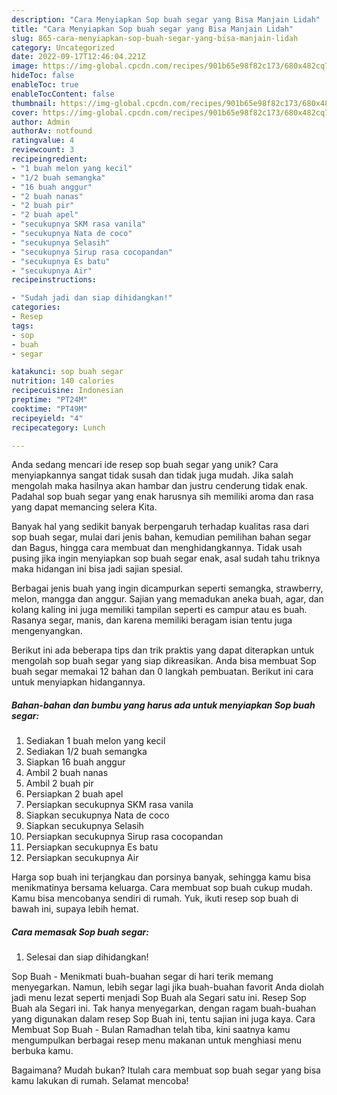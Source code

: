 ```yaml
---
description: "Cara Menyiapkan Sop buah segar yang Bisa Manjain Lidah"
title: "Cara Menyiapkan Sop buah segar yang Bisa Manjain Lidah"
slug: 865-cara-menyiapkan-sop-buah-segar-yang-bisa-manjain-lidah
category: Uncategorized
date: 2022-09-17T12:46:04.221Z
image: https://img-global.cpcdn.com/recipes/901b65e98f82c173/680x482cq70/sop-buah-segar-foto-resep-utama.jpg
hideToc: false
enableToc: true
enableTocContent: false
thumbnail: https://img-global.cpcdn.com/recipes/901b65e98f82c173/680x482cq70/sop-buah-segar-foto-resep-utama.jpg
cover: https://img-global.cpcdn.com/recipes/901b65e98f82c173/680x482cq70/sop-buah-segar-foto-resep-utama.jpg
author: Admin
authorAv: notfound
ratingvalue: 4
reviewcount: 3
recipeingredient:
- "1 buah melon yang kecil"
- "1/2 buah semangka"
- "16 buah anggur"
- "2 buah nanas"
- "2 buah pir"
- "2 buah apel"
- "secukupnya SKM rasa vanila"
- "secukupnya Nata de coco"
- "secukupnya Selasih"
- "secukupnya Sirup rasa cocopandan"
- "secukupnya Es batu"
- "secukupnya Air"
recipeinstructions:

- "Sudah jadi dan siap dihidangkan!"
categories:
- Resep
tags:
- sop
- buah
- segar

katakunci: sop buah segar 
nutrition: 140 calories
recipecuisine: Indonesian
preptime: "PT24M"
cooktime: "PT49M"
recipeyield: "4"
recipecategory: Lunch

---
```





Anda sedang mencari ide resep sop buah segar yang unik? Cara menyiapkannya sangat tidak susah dan tidak juga mudah. Jika salah mengolah maka hasilnya akan hambar dan justru cenderung tidak enak. Padahal sop buah segar yang enak harusnya sih memiliki aroma dan rasa yang dapat memancing selera Kita.





Banyak hal yang sedikit banyak berpengaruh terhadap kualitas rasa dari sop buah segar, mulai dari jenis bahan, kemudian pemilihan bahan segar dan Bagus, hingga cara membuat dan menghidangkannya. Tidak usah pusing jika ingin menyiapkan sop buah segar enak,      asal sudah tahu triknya maka hidangan ini bisa jadi sajian spesial.














Berbagai jenis buah yang ingin dicampurkan seperti semangka, strawberry, melon, mangga dan anggur. Sajian yang memadukan aneka buah, agar, dan kolang kaling ini juga memiliki tampilan seperti es campur atau es buah. Rasanya segar, manis, dan karena memiliki beragam isian tentu juga mengenyangkan.






Berikut ini ada beberapa tips dan trik praktis yang dapat diterapkan untuk mengolah sop buah segar yang siap dikreasikan. Anda bisa membuat Sop buah segar memakai 12 bahan dan 0 langkah pembuatan. Berikut ini cara untuk menyiapkan hidangannya.

<!--inarticleads1-->

##### Bahan-bahan dan bumbu yang harus ada untuk menyiapkan Sop buah segar:

1. Sediakan 1 buah melon yang kecil
1. Sediakan 1/2 buah semangka
1. Siapkan 16 buah anggur
1. Ambil 2 buah nanas
1. Ambil 2 buah pir
1. Persiapkan 2 buah apel
1. Persiapkan secukupnya SKM rasa vanila
1. Siapkan secukupnya Nata de coco
1. Siapkan secukupnya Selasih
1. Persiapkan secukupnya Sirup rasa cocopandan
1. Persiapkan secukupnya Es batu
1. Persiapkan secukupnya Air


Harga sop buah ini terjangkau dan porsinya banyak, sehingga kamu bisa menikmatinya bersama keluarga. Cara membuat sop buah cukup mudah. Kamu bisa mencobanya sendiri di rumah. Yuk, ikuti resep sop buah di bawah ini, supaya lebih hemat. 

<!--inarticleads2-->

##### Cara memasak Sop buah segar:


1. Selesai dan siap dihidangkan!

Sop Buah - Menikmati buah-buahan segar di hari terik memang menyegarkan. Namun, lebih segar lagi jika buah-buahan favorit Anda diolah jadi menu lezat seperti menjadi Sop Buah ala Segari satu ini. Resep Sop Buah ala Segari ini. Tak hanya menyegarkan, dengan ragam buah-buahan yang digunakan dalam resep Sop Buah ini, tentu sajian ini juga kaya. Cara Membuat Sop Buah - Bulan Ramadhan telah tiba, kini saatnya kamu mengumpulkan berbagai resep menu makanan untuk menghiasi menu berbuka kamu. 

Bagaimana? Mudah bukan? Itulah cara membuat sop buah segar yang bisa kamu lakukan di rumah. Selamat mencoba!
